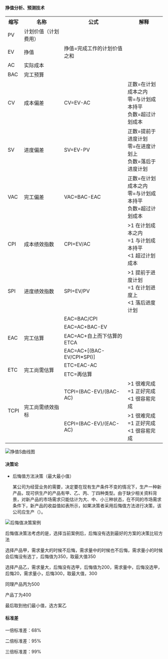 #### 挣值分析、预测技术







<table>
	<tr>
	    <th>缩写</th>
	    <th>名称</th>
	    <th>公式</th>
	    <th>解释</th>
	</tr >
	<tr >
	    <td>PV</td>
	    <td>计划价值（计划费用）</td>
	    <td></td>
	    <td></td>
	</tr>
	<tr>
        <td>EV</td>
    	<td>挣值</td>
    	<td>挣值=完成工作的计划价值之和</td>
	    <td></td>
    </tr>
	<tr >
	    <td>AC</td>
	    <td>实际成本</td>
	    <td></td>
	    <td></td>
	</tr>
	<tr >
	    <td>BAC</td>
	    <td>完工预算</td>
	    <td></td>
	    <td></td>
	</tr>
    <tr>
        <td>CV</td>
    	<td>成本偏差</td>
    	<td>CV=EV-AC</td>
	    <td>正数=在计划成本之内<br />零=与计划成本持平<br />负数=超过计划成本</td>
    </tr>
    <tr>
        <td>SV</td>
    	<td>进度偏差</td>
    	<td>SV=EV-PV</td>
	    <td>正数=提前于进度计划<br />零=在进度计划上<br />负数=落后于进度计划</td>
    </tr>
        <tr>
        <td>VAC</td>
    	<td>完工偏差</td>
    	<td>VAC=BAC-EAC</td>
	    <td>正数=在计划成本之内<br />零=与计划成本持平<br />负数=超过计划成本 </td>
    </tr>
        <tr>
        <td>CPI</td>
    	<td>成本绩效指数</td>
    	<td>CPI=EV/AC</td>
	    <td>>1  在计划成本之内<br />=1  与计划成本持平<br /><1  超过计划成本 </td>
    </tr>
    <tr>
        <td>SPI</td>
    	<td>进度绩效指数</td>
    	<td>SPI=EV/PV</td>
	    <td>>1  提前于进度计划<br />=1  在计划进度上<br /><1  落后进度计划</td>
    </tr>
    <tr>
        <td rowspan="4">EAC</td>
    	<td rowspan="4">完工估算</td>
    	<td>EAC=BAC/CPI</td>
	    <td></td>
    </tr>
    <tr>
    	<td>EAC=AC+BAC-EV</td>
	    <td></td>
    </tr>
    <tr>
    	<td>EAC=AC+自上而下估算的ETCA</td>
	    <td></td>
    </tr>
    <tr>
    	<td>EAC=AC+[(BAC-EV/CPI*SPI)]</td>
	    <td></td>
    </tr>
    <tr>
        <td rowspan="2">ETC</td>
    	<td rowspan="2">完工尚需估算</td>
    	<td>ETC=EAC-AC</td>
	    <td></td>
    </tr>
    <tr>
    	<td>ETC=再估算</td>
	    <td></td>
    </tr>
    <tr>
        <td rowspan="2">TCPI</td>
    	<td rowspan="2">完工尚需绩效指标</td>
    	<td>TCPI=(BAC-EV)/(BAC-AC)</td>
	    <td>>1  很难完成<br />=1  正好完成<br /><1  很容易完成</td>
    </tr>
    <tr>
    	<td>ECPI=(BAC-EV)/(EAC-AC)</td>
	    <td>>1  很难完成<br />=1  正好完成<br /><1  很容易完成</td>
    </tr>
</table>



![挣值S曲线图](https://github.com/youcai922/gaoxiang2022/blob/main/99src/挣值S曲线图.png?raw=true)

#### 决策论

- 后悔值方法决策（最大最小值）

  某公司为经营业务的需要，决定要在现有生产条件不变的情况下，生产一种新产品，现可供生产的产品有甲、乙、丙、丁四种类型。由于缺少相关资料背景，对新产品的市场需求只能估计为大、中、小三种状态，在不同的市场需求条件下，新产品的收益值如表所示，如果决策者采用后悔值方法进行决策，该公司应生产（）。

![后悔值决策案例](https://github.com/youcai922/gaoxiang2022/blob/main/99src/后悔值决策案例.png?raw=true)

后悔值决策法考虑的是，选择当前案例后，后悔没有选到最好的方案的决策比较方法

选择产品甲，需求量大的时候不后悔，需求量中的时候也不后悔，需求量小的时候会后悔没有选丁，后悔值为350，取最大值350

选择产品乙，需求量大，后悔没有选甲，后悔值为200，需求量中，后悔没选甲，后悔20，需求量小，后悔300，取最大值，300

同理产品丙为500

产品丁为400

最后取到他们最小值，选方案乙

#### 标准差

一倍标准差：68%

二倍标准差：95%

三倍标准差：99%
